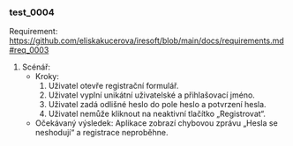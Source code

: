 ### test_0004

Requirement: https://github.com/eliskakucerova/iresoft/blob/main/docs/requirements.md#req_0003

1. Scénář:
    - Kroky:
        1. Uživatel otevře registrační formulář.
        2. Uživatel vyplní unikátní uživatelské a přihlašovací jméno.
        3. Uživatel zadá odlišné heslo do pole heslo a potvrzení hesla.
        4. Uživatel nemůže kliknout na neaktivní tlačítko „Registrovat“.
    - Očekávaný výsledek: Aplikace zobrazí chybovou zprávu „Hesla se neshodují“ a registrace neproběhne.